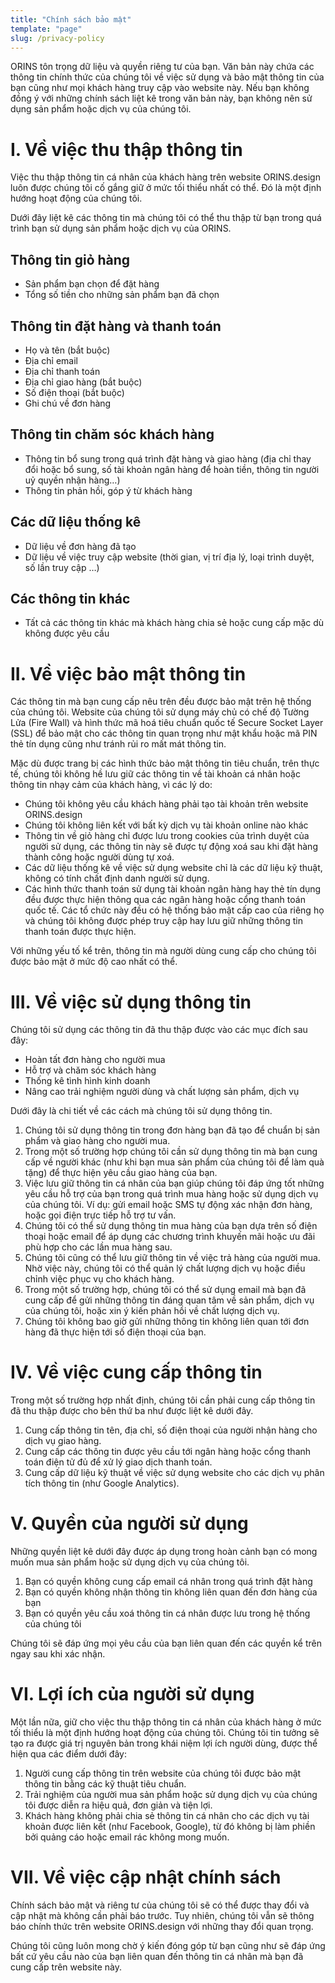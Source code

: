 ```yaml
---
title: "Chính sách bảo mật"
template: "page"
slug: /privacy-policy
---
```


ORINS tôn trọng dữ liệu và quyền riêng tư của bạn. Văn bản này chứa các thông tin chính thức của chúng tôi về việc sử dụng và bảo mật thông tin của bạn cũng như mọi khách hàng truy cập vào website này. Nếu bạn không đồng ý với những chính sách liệt kê trong văn bản này, bạn không nên sử dụng sản phẩm hoặc dịch vụ của chúng tôi.

# I. Về việc thu thập thông tin

Việc thu thập thông tin cá nhân của khách hàng trên website ORINS.design luôn được chúng tôi cố gắng giữ ở mức tối thiểu nhất có thể. Đó là một định hướng hoạt động của chúng tôi.

Dưới đây liệt kê các thông tin mà chúng tôi có thể thu thập từ bạn trong quá trình bạn sử dụng sản phẩm hoặc dịch vụ của ORINS.

## Thông tin giỏ hàng
- Sản phẩm bạn chọn để đặt hàng
- Tổng số tiền cho những sản phẩm bạn đã chọn

## Thông tin đặt hàng và thanh toán
- Họ và tên (bắt buộc)
- Địa chỉ email
- Địa chỉ thanh toán
- Địa chỉ giao hàng (bắt buộc)
- Số điện thoại (bắt buộc)
- Ghi chú về đơn hàng

## Thông tin chăm sóc khách hàng
- Thông tin bổ sung trong quá trình đặt hàng và giao hàng (địa chỉ thay đổi hoặc bổ sung, số tài khoản ngân hàng để hoàn tiền, thông tin người uỷ quyền nhận hàng…)
- Thông tin phản hồi, góp ý từ khách hàng

## Các dữ liệu thống kê
- Dữ liệu về đơn hàng đã tạo
- Dữ liệu về việc truy cập website (thời gian, vị trí địa lý, loại trình duyệt, số lần truy cập …)

## Các thông tin khác
- Tất cả các thông tin khác mà khách hàng chia sẻ hoặc cung cấp mặc dù không được yêu cầu

# II. Về việc bảo mật thông tin

Các thông tin mà bạn cung cấp nêu trên đều được bảo mật trên hệ thống của chúng tôi. Website của chúng tôi sử dụng máy chủ có chế độ Tường Lửa (Fire Wall) và hình thức mã hoá tiêu chuẩn quốc tế Secure Socket Layer (SSL) để bảo mật cho các thông tin quan trọng như mật khẩu hoặc mã PIN thẻ tín dụng cũng như tránh rủi ro mất mát thông tin.

Mặc dù được trang bị các hình thức bảo mật thông tin tiêu chuẩn, trên thực tế, chúng tôi không hề lưu giữ các thông tin về tài khoản cá nhân hoặc thông tin nhạy cảm của khách hàng, vì các lý do:

- Chúng tôi không yêu cầu khách hàng phải tạo tài khoản trên website ORINS.design
- Chúng tôi không liên kết với bất kỳ dịch vụ tài khoản online nào khác
- Thông tin về giỏ hàng chỉ được lưu trong cookies của trình duyệt của người sử dụng, các thông tin này sẽ được tự động xoá sau khi đặt hàng thành công hoặc người dùng tự xoá.
- Các dữ liệu thống kê về việc sử dụng website chỉ là các dữ liệu kỹ thuật, không có tính chất định danh người sử dụng.
- Các hình thức thanh toán sử dụng tài khoản ngân hàng hay thẻ tín dụng đều được thực hiện thông qua các ngân hàng hoặc cổng thanh toán quốc tế. Các tổ chức này đều có hệ thống bảo mật cấp cao của riêng họ và chúng tôi không được phép truy cập hay lưu giữ những thông tin thanh toán được thực hiện.

Với những yếu tố kể trên, thông tin mà người dùng cung cấp cho chúng tôi được bảo mật ở mức độ cao nhất có thể.

# III. Về việc sử dụng thông tin

Chúng tôi sử dụng các thông tin đã thu thập được vào các mục đích sau đây:

- Hoàn tất đơn hàng cho người mua
- Hỗ trợ và chăm sóc khách hàng
- Thống kê tình hình kinh doanh
- Nâng cao trải nghiệm người dùng và chất lượng sản phẩm, dịch vụ

Dưới đây là chi tiết về các cách mà chúng tôi sử dụng thông tin.


1. Chúng tôi sử dụng thông tin trong đơn hàng bạn đã tạo để chuẩn bị sản phẩm và giao hàng cho người mua.
2. Trong một số trường hợp chúng tôi cần sử dụng thông tin mà bạn cung cấp về người khác (như khi bạn mua sản phẩm của chúng tôi để làm quà tặng) để thực hiện yêu cầu giao hàng của bạn.
3. Việc lưu giữ thông tin cá nhân của bạn giúp chúng tôi đáp ứng tốt những yêu cầu hỗ trợ của bạn trong quá trình mua hàng hoặc sử dụng dịch vụ của chúng tôi. Ví dụ: gửi email hoặc SMS tự động xác nhận đơn hàng, hoặc gọi điện trực tiếp hỗ trợ tư vấn.
4. Chúng tôi có thể sử dụng thông tin mua hàng của bạn dựa trên số điện thoại hoặc email để áp dụng các chương trình khuyến mãi hoặc ưu đãi phù hợp cho các lần mua hàng sau.
5. Chúng tôi cũng có thể lưu giữ thông tin về việc trả hàng của người mua. Nhờ việc này, chúng tôi có thể quản lý chất lượng dịch vụ hoặc điều chỉnh việc phục vụ cho khách hàng.
6. Trong một số trường hợp, chúng tôi có thể sử dụng email mà bạn đã cung cấp để gửi những thông tin đáng quan tâm về sản phẩm, dịch vụ của chúng tôi, hoặc xin ý kiến phản hồi về chất lượng dịch vụ.
7. Chúng tôi không bao giờ gửi những thông tin không liên quan tới đơn hàng đã thực hiện tới số điện thoại của bạn.

# IV. Về việc cung cấp thông tin

Trong một số trường hợp nhất định, chúng tôi cần phải cung cấp thông tin đã thu thập được cho bên thứ ba như được liệt kê dưới đây.


1. Cung cấp thông tin tên, địa chỉ, số điện thoại của người nhận hàng cho dịch vụ giao hàng.
2. Cung cấp các thông tin được yêu cầu tới ngân hàng hoặc cổng thanh toán điện tử đủ để xử lý giao dịch thanh toán.
3. Cung cấp dữ liệu kỹ thuật về việc sử dụng website cho các dịch vụ phân tích thông tin (như Google Analytics).

# V. Quyền của người sử dụng

Những quyền liệt kê dưới đây được áp dụng trong hoàn cảnh bạn có mong muốn mua sản phẩm hoặc sử dụng dịch vụ của chúng tôi.


1. Bạn có quyền không cung cấp email cá nhân trong quá trình đặt hàng
2. Bạn có quyền không nhận thông tin không liên quan đến đơn hàng của bạn
3. Bạn có quyền yêu cầu xoá thông tin cá nhân được lưu trong hệ thống của chúng tôi

Chúng tôi sẽ đáp ứng mọi yêu cầu của bạn liên quan đến các quyền kể trên ngay sau khi xác nhận.

# VI. Lợi ích của người sử dụng

Một lần nữa, giữ cho việc thu thập thông tin cá nhân của khách hàng ở mức tối thiểu là một định hướng hoạt động của chúng tôi.  Chúng tôi tin tưởng sẽ tạo ra được giá trị nguyên bản trong khái niệm lợi ích người dùng, được thể hiện qua các điểm dưới đây:


1. Người cung cấp thông tin trên website của chúng tôi được bảo mật thông tin bằng các kỹ thuật tiêu chuẩn.
2. Trải nghiệm của người mua sản phẩm hoặc sử dụng dịch vụ của chúng tôi được diễn ra hiệu quả, đơn giản và tiện lợi.
3. Khách hàng không phải chia sẻ thông tin cá nhân cho các dịch vụ tài khoản được liên kết (như Facebook, Google), từ đó không bị làm phiền bởi quảng cáo hoặc email rác không mong muốn.

# VII. Về việc cập nhật chính sách

Chính sách bảo mật và riêng tư của chúng tôi sẽ có thể được thay đổi và cập nhật mà không cần phải báo trước. Tuy nhiên, chúng tôi vẫn sẽ thông báo chính thức trên website ORINS.design với những thay đổi quan trọng.

Chúng tôi cũng luôn mong chờ ý kiến đóng góp từ bạn cũng như sẽ đáp ứng bất cứ yêu cầu nào của bạn liên quan đến thông tin cá nhân mà bạn đã cung cấp trên website này.
